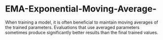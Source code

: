 # EMA-Exponential-Moving-Average-
When training a model, it is often beneficial to maintain moving averages of the trained parameters. Evaluations that use averaged parameters sometimes produce significantly better results than the final trained values.
